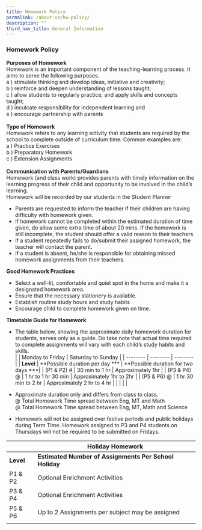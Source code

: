 ```yaml
---
title: Homework Policy
permalink: /about-us/hw-policy/
description: ""
third_nav_title: General Information
---
```

### Homework Policy

**Purposes of Homework**<br>
Homework is an important component of the teaching-learning process. It aims to serve the following purposes. <br>
a ) stimulate thinking and develop ideas, initiative and creativity;<br>
b )	reinforce and deepen understanding of lessons taught;<br>
c )	allow students to regularly practice, and apply skills and concepts taught;<br>
d )	inculcate responsibility for independent learning and<br>
e )	encourage partnership with parents<br>
<br>
**Type of Homework**<br>
Homework refers to any learning activity that students are required by the school to complete outside of curriculum time. Common examples are:<br>
a ) Practice Exercises<br>
b ) Preparatory Homework<br>
c ) Extension Assignments<br>
<br>
**Communication with Parents/Guardians**<br>
Homework (and class work) provides parents with timely information on the learning progress of their child and opportunity to be involved in the child’s learning. <br>
Homework will be recorded by our students in the Student Planner<br>
* Parents are requested to inform the teacher if their children are having difficulty with homework given.<br>
* If homework cannot be completed within the estimated duration of time given, do allow some extra time of about 20 mins.  If the homework is still incomplete, the student should offer a valid reason to their teachers.<br>
* If a student repeatedly fails to do/submit their assigned homework, the teacher will contact the parent.<br>
* If a student is absent, he/she is responsible for obtaining missed homework assignments from their teachers. <br>


**Good Homework Practices**<br>
* Select a well-lit, comfortable and quiet spot in the home and make it a designated homework area.<br>
* Ensure that the necessary stationery is available.<br>
* Establish routine study hours and study habits<br>
* Encourage child to complete homework given on time.<br>
 
**Timetable Guide for Homework**

* The table below, showing the approximate daily homework duration for students, serves only as a guide. Do take note that actual time required to complete assignments will vary with each child’s study habits and skills.  
|  | Monday to Friday | Saturday to Sunday |
| -------- | -------- | -------- |
| **Level** | **Possible duration per day *** | **Possible duration for two days ***|
| (P1 &amp; P2) # |  30 min to 1 hr | Approximately 1hr |
| (P3 &amp; P4) @ | 1 hr  to 1 hr 30 min | Approximately 1hr to 2hr |
| (P5 &amp; P6) @ | 1 hr 30 min to 2 hr | Approximately 2 hr to 4 hr |
|  |  |  | 

*  Approximate duration only and differs from class to class. <br>
@ Total Homework Time spread between Eng, MT and Math <br>
@ Total Homework Time spread between Eng, MT, Math and Science<br>

* Homework will not be assigned over festive periods and public holidays during Term Time. Homework assigned to P3 and P4 students on Thursdays will not be required to be submitted on Fridays. 

|  | **Holiday Homework** |
| -------- | -------- |
| **Level** | **Estimated Number of Assignments Per School Holiday** |
| P1 &amp; P2 |  Optional Enrichment Activities  |
| P3 &amp; P4 | Optional Enrichment Activities  |
| P5 &amp; P6 | Up to 2 Assignments per subject may be assigned |
|  |  |